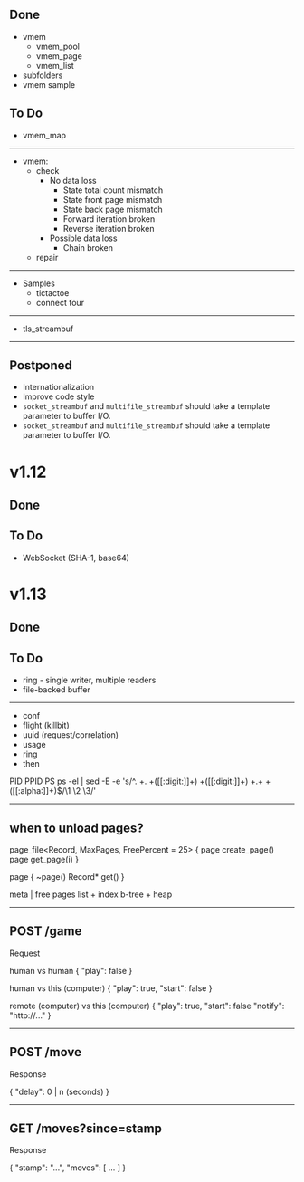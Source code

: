 ## Done
- vmem
  - vmem_pool
  - vmem_page
  - vmem_list
- subfolders
- vmem sample

## To Do
- vmem_map
---
- vmem:
  - check
    - No data loss
      - State total count mismatch
      - State front page mismatch
      - State back page mismatch
      - Forward iteration broken
      - Reverse iteration broken
    - Possible data loss
      - Chain broken
  - repair
---
- Samples
  - tictactoe
  - connect four
---
- tls_streambuf
---

## Postponed
- Internationalization
- Improve code style
- `socket_streambuf` and `multifile_streambuf` should take a <Size> template parameter to buffer I/O.
- `socket_streambuf` and `multifile_streambuf` should take a <Size> template parameter to buffer I/O.



# v1.12
## Done
## To Do
- WebSocket (SHA-1, base64)



# v1.13
## Done
## To Do
- ring - single writer, multiple readers
- file-backed buffer

---

- conf
- flight (killbit)
- uuid (request/correlation)
- usage
- ring
- then


PID PPID PS
ps -el | sed -E -e 's/^. +. +([[:digit:]]+) +([[:digit:]]+) +.+ +([[:alpha:]]+)$/\1 \2 \3/'


-----------------------------------------
when to unload pages?
-----------------------------------------

page_file<Record, MaxPages, FreePercent = 25> {
  page<Record> create_page()
  page<Record> get_page(i)
}

page<Record> {
  ~page()
  Record* get()
}

meta | free pages list + index b-tree + heap

-----------------------------------------
POST /game
-----------------------------------------
Request

human vs human
{
  "play": false
}

human vs this (computer)
{
  "play": true,
  "start": false
}

remote (computer) vs this (computer)
{
  "play": true,
  "start": false
  "notify": "http://..."
}

-----------------------------------------
POST /move
-----------------------------------------
Response

{
  "delay": 0 | n (seconds)
}

-----------------------------------------
GET /moves?since=stamp
-----------------------------------------
Response

{
  "stamp": "...",
  "moves": [ ... ]
}
